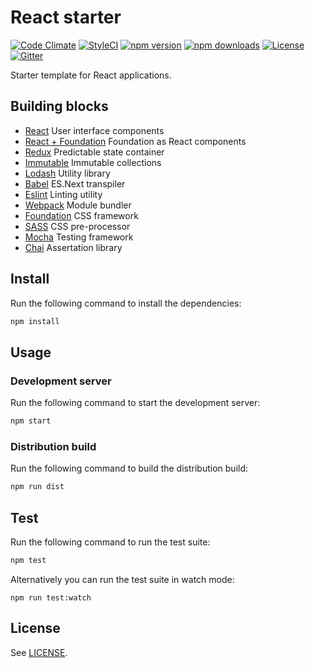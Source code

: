 # React starter

[![Code Climate](https://codeclimate.com/github/nordsoftware/react-starter/badges/gpa.svg)](https://codeclimate.com/github/nordsoftware/react-starter)
[![StyleCI](https://styleci.io/repos/47612236/shield?style=flat)](https://styleci.io/repos/47612236)
[![npm version](https://img.shields.io/npm/v/react-starter.svg)](https://www.npmjs.com/package/react-starter)
[![npm downloads](https://img.shields.io/npm/dt/react-starter.svg)](https://www.npmjs.com/package/react-starter)
[![License](https://img.shields.io/badge/license-MIT-blue.svg)](LICENSE)
[![Gitter](https://img.shields.io/gitter/room/norsoftware/open-source.svg?maxAge=2592000)](https://gitter.im/nordsoftware/open-source)

Starter template for React applications.

## Building blocks

- [React](https://facebook.github.io/react/) User interface components
- [React + Foundation](https://github.com/nordsoftware/react-foundation/) Foundation as React components  
- [Redux](http://redux.js.org/) Predictable state container
- [Immutable](https://facebook.github.io/immutable-js/) Immutable collections
- [Lodash](https://lodash.com/) Utility library
- [Babel](https://babeljs.io/) ES.Next transpiler
- [Eslint](http://eslint.org/) Linting utility
- [Webpack](https://webpack.github.io/) Module bundler
- [Foundation](http://foundation.zurb.com/sites.html) CSS framework
- [SASS](http://sass-lang.com/) CSS pre-processor
- [Mocha](https://mochajs.org/) Testing framework
- [Chai](http://chaijs.com/) Assertation library

## Install

Run the following command to install the dependencies:

```bash
npm install
```

## Usage

### Development server

Run the following command to start the development server:

```bash
npm start
```

### Distribution build

Run the following command to build the distribution build:

```bash
npm run dist
```

## Test

Run the following command to run the test suite:

```bash
npm test
```

Alternatively you can run the test suite in watch mode:

```
npm run test:watch
```

## License

See [LICENSE](LICENSE).
